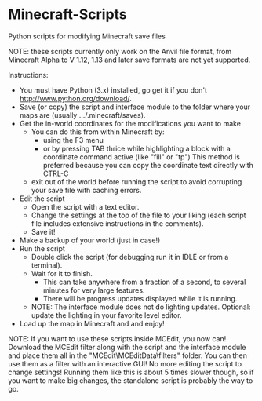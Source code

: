 # Minecraft-Scripts
Python scripts for modifying Minecraft save files

NOTE: these scripts currently only work on the Anvil file format, from Minecraft Alpha to V 1.12, 1.13 and later save formats are not yet supported.

Instructions:
- You must have Python (3.x) installed, go get it if you don't http://www.python.org/download/.
- Save (or copy) the script and interface module to the folder where your maps are (usually .../.minecraft/saves).
- Get the in-world coordinates for the modifications you want to make
  - You can do this from within Minecraft by:
    - using the F3 menu
    - or by pressing TAB thrice while highlighting a block with a coordinate command active (like "fill" or "tp") This method is preferred because you can copy the coordinate text directly with CTRL-C
  - exit out of the world before running the script to avoid corrupting your save file with caching errors.
- Edit the script
  - Open the script with a text editor.
  - Change the settings at the top of the file to your liking (each script file includes extensive instructions in the comments).
  - Save it!
- Make a backup of your world (just in case!)
- Run the script
  - Double click the script (for debugging run it in IDLE or from a terminal).
  - Wait for it to finish.
    - This can take anywhere from a fraction of a second, to several minutes for very large features.
    - There will be progress updates displayed while it is running.
  - NOTE: The interface module does not do lighting updates. Optional: update the lighting in your favorite level editor.
- Load up the map in Minecraft and and enjoy!


NOTE: If you want to use these scripts inside MCEdit, you now can! Download the MCEdit filter along with the script and the interface module and place them all in the "MCEdit\MCEditData\filters" folder. You can then use them as a filter with an interactive GUI! No more editing the script to change settings! Running them like this is about 5 times slower though, so if you want to make big changes, the standalone script is probably the way to go.
